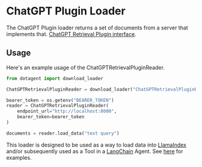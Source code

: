 # ChatGPT Plugin Loader

The ChatGPT Plugin loader returns a set of documents from a server that implements that.
[ChatGPT Retrieval Plugin interface](https://github.com/openai/chatgpt-retrieval-plugin).

## Usage

Here's an example usage of the ChatGPTRetrievalPluginReader.

```python
from dotagent import download_loader

ChatGPTRetrievalPluginReader = download_loader("ChatGPTRetrievalPluginReader")

bearer_token = os.getenv("BEARER_TOKEN")
reader = ChatGPTRetrievalPluginReader(
    endpoint_url="http://localhost:8000",
    bearer_token=bearer_token
)

documents = reader.load_data("text query")
```

This loader is designed to be used as a way to load data into [LlamaIndex](https://github.com/jerryjliu/gpt_index/tree/main/gpt_index) and/or subsequently used as a Tool in a [LangChain](https://github.com/hwchase17/langchain) Agent. See [here](https://github.com/emptycrown/llama-hub/tree/main) for examples.
